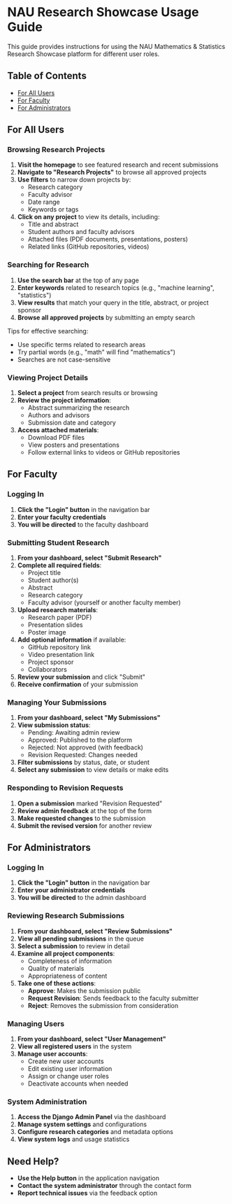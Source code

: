 # NAU Research Showcase Usage Guide

This guide provides instructions for using the NAU Mathematics & Statistics Research Showcase platform for different user roles.

## Table of Contents

- [For All Users](#for-all-users)
- [For Faculty](#for-faculty)
- [For Administrators](#for-administrators)

## For All Users

### Browsing Research Projects

1. **Visit the homepage** to see featured research and recent submissions
2. **Navigate to "Research Projects"** to browse all approved projects
3. **Use filters** to narrow down projects by:
   - Research category
   - Faculty advisor
   - Date range
   - Keywords or tags
4. **Click on any project** to view its details, including:
   - Title and abstract
   - Student authors and faculty advisors
   - Attached files (PDF documents, presentations, posters)
   - Related links (GitHub repositories, videos)

### Searching for Research

1. **Use the search bar** at the top of any page
2. **Enter keywords** related to research topics (e.g., "machine learning", "statistics")
3. **View results** that match your query in the title, abstract, or project sponsor
4. **Browse all approved projects** by submitting an empty search

Tips for effective searching:

- Use specific terms related to research areas
- Try partial words (e.g., "math" will find "mathematics")
- Searches are not case-sensitive

### Viewing Project Details

1. **Select a project** from search results or browsing
2. **Review the project information**:
   - Abstract summarizing the research
   - Authors and advisors
   - Submission date and category
3. **Access attached materials**:
   - Download PDF files
   - View posters and presentations
   - Follow external links to videos or GitHub repositories

## For Faculty

### Logging In

1. **Click the "Login" button** in the navigation bar
2. **Enter your faculty credentials**
3. **You will be directed** to the faculty dashboard

### Submitting Student Research

1. **From your dashboard, select "Submit Research"**
2. **Complete all required fields**:
   - Project title
   - Student author(s)
   - Abstract
   - Research category
   - Faculty advisor (yourself or another faculty member)
3. **Upload research materials**:
   - Research paper (PDF)
   - Presentation slides
   - Poster image
4. **Add optional information** if available:
   - GitHub repository link
   - Video presentation link
   - Project sponsor
   - Collaborators
5. **Review your submission** and click "Submit"
6. **Receive confirmation** of your submission

### Managing Your Submissions

1. **From your dashboard, select "My Submissions"**
2. **View submission status**:
   - Pending: Awaiting admin review
   - Approved: Published to the platform
   - Rejected: Not approved (with feedback)
   - Revision Requested: Changes needed
3. **Filter submissions** by status, date, or student
4. **Select any submission** to view details or make edits

### Responding to Revision Requests

1. **Open a submission** marked "Revision Requested"
2. **Review admin feedback** at the top of the form
3. **Make requested changes** to the submission
4. **Submit the revised version** for another review

## For Administrators

### Logging In

1. **Click the "Login" button** in the navigation bar
2. **Enter your administrator credentials**
3. **You will be directed** to the admin dashboard

### Reviewing Research Submissions

1. **From your dashboard, select "Review Submissions"**
2. **View all pending submissions** in the queue
3. **Select a submission** to review in detail
4. **Examine all project components**:
   - Completeness of information
   - Quality of materials
   - Appropriateness of content
5. **Take one of these actions**:
   - **Approve**: Makes the submission public
   - **Request Revision**: Sends feedback to the faculty submitter
   - **Reject**: Removes the submission from consideration

### Managing Users

1. **From your dashboard, select "User Management"**
2. **View all registered users** in the system
3. **Manage user accounts**:
   - Create new user accounts
   - Edit existing user information
   - Assign or change user roles
   - Deactivate accounts when needed

### System Administration

1. **Access the Django Admin Panel** via the dashboard
2. **Manage system settings** and configurations
3. **Configure research categories** and metadata options
4. **View system logs** and usage statistics

## Need Help?

- **Use the Help button** in the application navigation
- **Contact the system administrator** through the contact form
- **Report technical issues** via the feedback option
